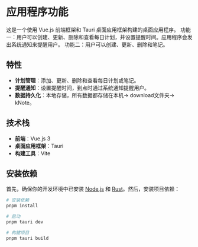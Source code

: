 # 应用程序功能

这是一个使用 Vue.js 前端框架和 Tauri 桌面应用框架构建的桌面应用程序。
功能一：用户可以创建、更新、删除和查看每日计划，并设置提醒时间。应用程序会发出系统通知来提醒用户。
功能二：用户可以创建、更新、删除和笔记。

## 特性

- **计划管理**：添加、更新、删除和查看每日计划或笔记。
- **提醒通知**：设置提醒时间，到点时通过系统通知提醒用户。
- **数据持久化**：本地存储，所有数据都存储在本机-> download文件夹-> kNote。

## 技术栈

- **前端**：Vue.js 3
- **桌面应用框架**：Tauri
- **构建工具**：Vite


## 安装依赖

首先，确保你的开发环境中已安装 [Node.js](https://nodejs.org/) 和 [Rust](https://www.rust-lang.org/)。然后，安装项目依赖：

```bash
# 安装依赖
pnpm install

# 启动
pnpm tauri dev

# 构建项目
pnpm tauri build
```
